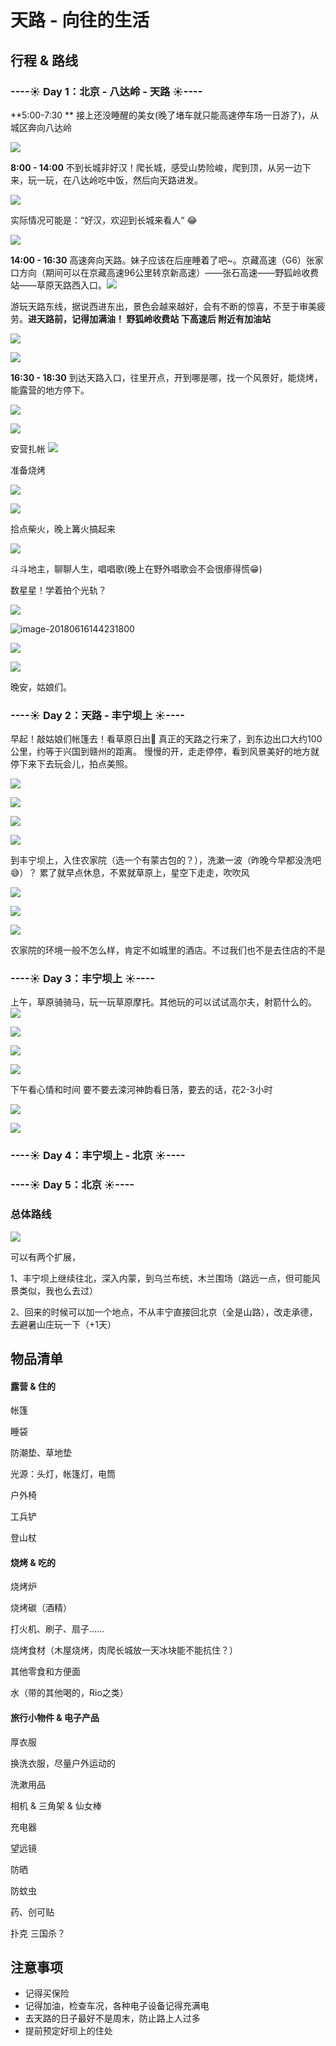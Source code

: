 

# 天路 - 向往的生活

## 行程 & 路线

###  ----☀ Day 1：北京 - 八达岭 - 天路 ☀----

 **5:00-7:30 ** 接上还没睡醒的美女(晚了堵车就只能高速停车场一日游了)，从城区奔向八达岭

![](https://ws1.sinaimg.cn/large/006tNc79ly1fsbv1ddtc4j31kw0wlhcq.jpg)



**8:00 - 14:00**  不到长城非好汉！爬长城，感受山势险峻，爬到顶，从另一边下来，玩一玩，在八达岭吃中饭，然后向天路进发。

![](https://ws2.sinaimg.cn/large/006tNc79ly1fsbnhbw9quj315s0v6e82.jpg)

实际情况可能是：“好汉，欢迎到长城来看人“ 😂

![](https://ws2.sinaimg.cn/large/006tNc79ly1fsbpug6mxbj315u0v0npd.jpg)



**14:00 -  16:30**   高速奔向天路。妹子应该在后座睡着了吧~。京藏高速（G6）张家口方向（期间可以在京藏高速96公里转京新高速）——张石高速——野狐岭收费站——草原天路西入口。![](https://ws3.sinaimg.cn/large/006tNc79ly1fsbuz2rub6j31kw0tzass.jpg)

游玩天路东线，据说西进东出，景色会越来越好，会有不断的惊喜，不至于审美疲劳。**进天路前，记得加满油！ 野狐岭收费站 下高速后 附近有加油站**

![](https://ws2.sinaimg.cn/large/006tNc79ly1fsbwdthi1rj31ci0vw4qr.jpg)

![](https://ws4.sinaimg.cn/large/006tNc79ly1fsbv3d3n48j315u0n0wlk.jpg)



**16:30 - 18:30**  到达天路入口，往里开点，开到哪是哪，找一个风景好，能烧烤，能露营的地方停下。

![](https://ws2.sinaimg.cn/large/006tNc79ly1fsbwwkbatuj31ke0ymqv6.jpg)

![](https://ws2.sinaimg.cn/large/006tNc79ly1fsbx0sqh3oj31kw0ucx6r.jpg)

安营扎帐
![](https://ws3.sinaimg.cn/large/006tNc79ly1fsc3c8m61vj31b20t8e82.jpg)

准备烧烤

![](https://ws2.sinaimg.cn/large/006tNc79ly1fsd07uomi2j31j60tutsf.jpg)

![](https://ws2.sinaimg.cn/large/006tNc79ly1fsd0a1k50zj31b20tqe2m.jpg)

拾点柴火，晚上篝火搞起来

![](https://ws4.sinaimg.cn/large/006tNc79ly1fsd0e64pakj31ju0x01cn.jpg)

斗斗地主，聊聊人生，唱唱歌(晚上在野外唱歌会不会很瘆得慌😁)

数星星！学着拍个光轨？

![](https://ws4.sinaimg.cn/large/006tNc79ly1fsd0ghmgshj31jy0wmk40.jpg)

![image-20180616144231800](/var/folders/sp/tbk8vbw518j05yjd313_5_856v9f93/T/abnerworks.Typora/image-20180616144231800.png)

![](https://ws4.sinaimg.cn/large/006tNc79ly1fsd0ltgbw3j317g0s4tgo.jpg)

![](https://ws1.sinaimg.cn/large/006tNc79ly1fsd0o7vwb4j31jo0w6nop.jpg)

晚安，姑娘们。


### ----☀ Day 2：天路  - 丰宁坝上 ☀----

早起！敲姑娘们帐篷去！看草原日出🌅
真正的天路之行来了，到东边出口大约100公里，约等于兴国到赣州的距离。
慢慢的开，走走停停，看到风景美好的地方就停下来下去玩会儿，拍点美照。

![](https://ws4.sinaimg.cn/large/006tNc79ly1fsd1sh6w4vj30ky0v4ano.jpg)

![](https://ws4.sinaimg.cn/large/006tNc79ly1fsd1szxj1ij31220p212h.jpg)

![](https://ws1.sinaimg.cn/large/006tNc79ly1fsd1umjk73j31jk10se1c.jpg)

![](https://ws1.sinaimg.cn/large/006tNc79ly1fsd1vw8yogj31b60v0dxo.jpg)

到丰宁坝上，入住农家院（选一个有蒙古包的？），洗漱一波（昨晚今早都没洗吧😅）？
累了就早点休息，不累就草原上，星空下走走，吹吹风

![](https://ws4.sinaimg.cn/large/006tNc79ly1fsd20mku7zj31kw0rxq5w.jpg)

![](https://ws4.sinaimg.cn/large/006tNc79ly1fsc365viemj31ds0poqv6.jpg)

![](https://ws4.sinaimg.cn/large/006tNc79ly1fsc38y6943j31km0ree82.jpg)

农家院的环境一般不怎么样，肯定不如城里的酒店。不过我们也不是去住店的不是


### ----☀ Day 3：丰宁坝上 ☀----
上午，草原骑骑马，玩一玩草原摩托。其他玩的可以试试高尔夫，射箭什么的。
![](https://ws3.sinaimg.cn/large/006tNc79ly1fsc2kt5rkej31bs0sku0x.jpg)

![](https://ws4.sinaimg.cn/large/006tNc79ly1fsc2q8uxg3j311c0mm1ky.jpg)

![](https://ws3.sinaimg.cn/large/006tNc79ly1fsc2qs1y8zj310w0o2u0x.jpg)

![](https://ws2.sinaimg.cn/large/006tNc79ly1fsc2rodmwqj311a0ogkjl.jpg)

下午看心情和时间 要不要去滦河神韵看日落，要去的话，花2-3小时

![](https://ws3.sinaimg.cn/large/006tNc79ly1fsd22ndp9tj31dk0qeabp.jpg)

![](https://ws4.sinaimg.cn/large/006tNc79ly1fsc2j1as63j31jk10k7wj.jpg)

### ----☀ Day 4：丰宁坝上 - 北京 ☀----


### ----☀ Day 5：北京 ☀----







### 总体路线

![](https://ws4.sinaimg.cn/large/006tNc79ly1fsd29k14eij31kw0vkqcw.jpg)

可以有两个扩展，

1、丰宁坝上继续往北，深入内蒙，到乌兰布统，木兰围场（路远一点，但可能风景类似，我也么去过）

2、回来的时候可以加一个地点，不从丰宁直接回北京（全是山路），改走承德，去避暑山庄玩一下（+1天）

## 物品清单

#### 露营  & 住的

帐篷

睡袋 

防潮垫、草地垫

光源：头灯，帐篷灯，电筒

户外椅

工兵铲

登山杖



#### 烧烤 & 吃的

烧烤炉

烧烤碳（酒精）

打火机、刷子、扇子……

烧烤食材（木屋烧烤，肉爬长城放一天冰块能不能抗住？）

其他零食和方便面

水（带的其他喝的，Rio之类）



#### 旅行小物件 & 电子产品

厚衣服

换洗衣服，尽量户外运动的

洗漱用品

相机 & 三角架 & 仙女棒

充电器

望远镜

防晒

防蚊虫

药、创可贴

扑克  三国杀？



## 注意事项

- 记得买保险
- 记得加油，检查车况，各种电子设备记得充满电
- 去天路的日子最好不是周末，防止路上人过多
- 提前预定好坝上的住处

